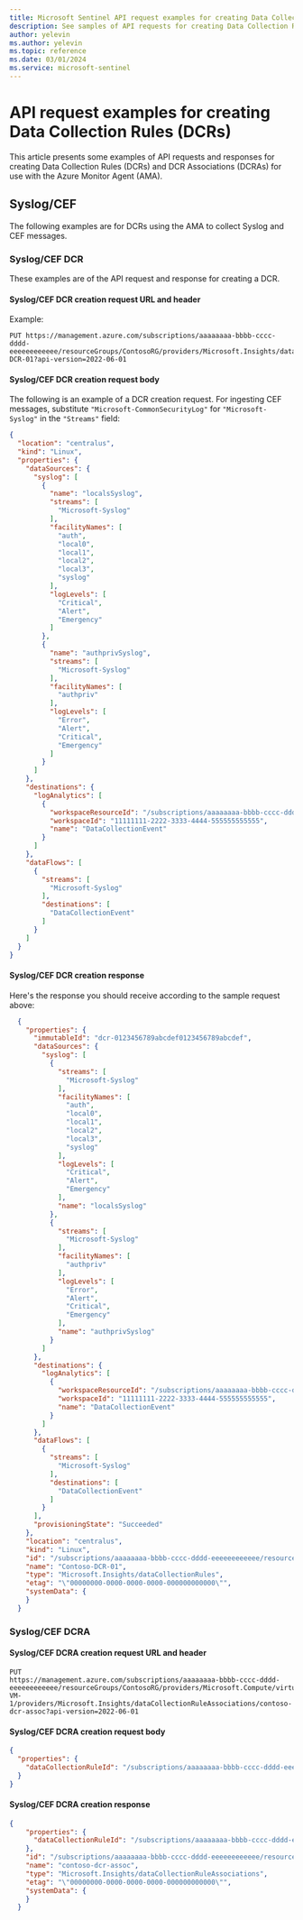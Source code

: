```yaml
---
title: Microsoft Sentinel API request examples for creating Data Collection Rules (DCRs)
description: See samples of API requests for creating Data Collection Rules and their associations, for use with the Azure Monitor Agent.
author: yelevin
ms.author: yelevin
ms.topic: reference
ms.date: 03/01/2024
ms.service: microsoft-sentinel
---
```

# API request examples for creating Data Collection Rules (DCRs)

This article presents some examples of API requests and responses for creating Data Collection Rules (DCRs) and DCR Associations (DCRAs) for use with the Azure Monitor Agent (AMA).

## Syslog/CEF

The following examples are for DCRs using the AMA to collect Syslog and CEF messages.

### Syslog/CEF DCR

These examples are of the API request and response for creating a DCR.

#### Syslog/CEF DCR creation request URL and header

Example:

```http
PUT https://management.azure.com/subscriptions/aaaaaaaa-bbbb-cccc-dddd-eeeeeeeeeeee/resourceGroups/ContosoRG/providers/Microsoft.Insights/dataCollectionRules/Contoso-DCR-01?api-version=2022-06-01
```

#### Syslog/CEF DCR creation request body

The following is an example of a DCR creation request. For ingesting CEF messages, substitute `"Microsoft-CommonSecurityLog"` for `"Microsoft-Syslog"` in the `"Streams"` field:

```json
{
  "location": "centralus",
  "kind": "Linux",
  "properties": {
    "dataSources": {
      "syslog": [
        {
          "name": "localsSyslog",
          "streams": [
            "Microsoft-Syslog"
          ],
          "facilityNames": [
            "auth",
            "local0",
            "local1",
            "local2",
            "local3",
            "syslog"
          ],
          "logLevels": [
            "Critical",
            "Alert",
            "Emergency"
          ]
        },
        {
          "name": "authprivSyslog",
          "streams": [
            "Microsoft-Syslog"
          ],
          "facilityNames": [
            "authpriv"
          ],
          "logLevels": [
            "Error",
            "Alert",
            "Critical",
            "Emergency"
          ]
        }
      ]
    },
    "destinations": {
      "logAnalytics": [
        {
          "workspaceResourceId": "/subscriptions/aaaaaaaa-bbbb-cccc-dddd-eeeeeeeeeeee/resourceGroups/ContosoRG/providers/Microsoft.OperationalInsights/workspaces/Contoso",
          "workspaceId": "11111111-2222-3333-4444-555555555555",
          "name": "DataCollectionEvent"
        }
      ]
    },
    "dataFlows": [
      {
        "streams": [
          "Microsoft-Syslog"
        ],
        "destinations": [
          "DataCollectionEvent"
        ]
      }
    ]
  }
}
```

#### Syslog/CEF DCR creation response

Here's the response you should receive according to the sample request above:

```json
  {
    "properties": {
      "immutableId": "dcr-0123456789abcdef0123456789abcdef",
      "dataSources": {
        "syslog": [
          {
            "streams": [
              "Microsoft-Syslog"
            ],
            "facilityNames": [
              "auth",
              "local0",
              "local1",
              "local2",
              "local3",
              "syslog"
            ],
            "logLevels": [
              "Critical",
              "Alert",
              "Emergency"
            ],
            "name": "localsSyslog"
          },
          {
            "streams": [
              "Microsoft-Syslog"
            ],
            "facilityNames": [
              "authpriv"
            ],
            "logLevels": [
              "Error",
              "Alert",
              "Critical",
              "Emergency"
            ],
            "name": "authprivSyslog"
          }
        ]
      },
      "destinations": {
        "logAnalytics": [
          {
            "workspaceResourceId": "/subscriptions/aaaaaaaa-bbbb-cccc-dddd-eeeeeeeeeeee/resourceGroups/ContosoRG/providers/Microsoft.OperationalInsights/workspaces/Contoso",
            "workspaceId": "11111111-2222-3333-4444-555555555555",
            "name": "DataCollectionEvent"
          }
        ]
      },
      "dataFlows": [
        {
          "streams": [
            "Microsoft-Syslog"
          ],
          "destinations": [
            "DataCollectionEvent"
          ]
        }
      ],
      "provisioningState": "Succeeded"
    },
    "location": "centralus",
    "kind": "Linux",
    "id": "/subscriptions/aaaaaaaa-bbbb-cccc-dddd-eeeeeeeeeeee/resourceGroups/ContosoRG/providers/Microsoft.Insights/dataCollectionRules/Contoso-DCR-01",
    "name": "Contoso-DCR-01",
    "type": "Microsoft.Insights/dataCollectionRules",
    "etag": "\"00000000-0000-0000-0000-000000000000\"",
    "systemData": {
    }
  }
```

### Syslog/CEF DCRA

#### Syslog/CEF DCRA creation request URL and header

```http
PUT 
https://management.azure.com/subscriptions/aaaaaaaa-bbbb-cccc-dddd-eeeeeeeeeeee/resourceGroups/ContosoRG/providers/Microsoft.Compute/virtualMachines/LogForwarder-VM-1/providers/Microsoft.Insights/dataCollectionRuleAssociations/contoso-dcr-assoc?api-version=2022-06-01
```

#### Syslog/CEF DCRA creation request body

```json
{
  "properties": {
    "dataCollectionRuleId": "/subscriptions/aaaaaaaa-bbbb-cccc-dddd-eeeeeeeeeeee/resourceGroups/ContosoRG/providers/Microsoft.Insights/dataCollectionRules/Contoso-DCR-01"
  }
}
```

#### Syslog/CEF DCRA creation response

```json
{
    "properties": {
      "dataCollectionRuleId": "/subscriptions/aaaaaaaa-bbbb-cccc-dddd-eeeeeeeeeeee/resourceGroups/ContosoRG/providers/Microsoft.Insights/dataCollectionRules/Contoso-DCR-01"
    },
    "id": "/subscriptions/aaaaaaaa-bbbb-cccc-dddd-eeeeeeeeeeee/resourceGroups/ContosoRG/providers/Microsoft.Compute/virtualMachines/LogForwarder-VM-1/providers/Microsoft.Insights/dataCollectionRuleAssociations/contoso-dcr-assoc",
    "name": "contoso-dcr-assoc",
    "type": "Microsoft.Insights/dataCollectionRuleAssociations",
    "etag": "\"00000000-0000-0000-0000-000000000000\"",
    "systemData": {
    }
  }
```

